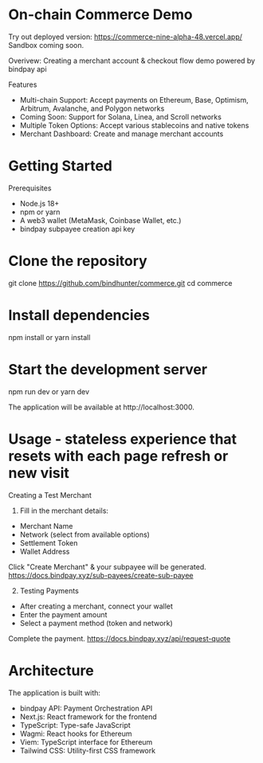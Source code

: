 # On-chain Commerce Demo

Try out deployed version: https://commerce-nine-alpha-48.vercel.app/ Sandbox coming soon.

Overivew: Creating a merchant account & checkout flow demo powered by bindpay api

Features

- Multi-chain Support: Accept payments on Ethereum, Base, Optimism, Arbitrum, Avalanche, and Polygon networks
- Coming Soon: Support for Solana, Linea, and Scroll networks
- Multiple Token Options: Accept various stablecoins and native tokens
- Merchant Dashboard: Create and manage merchant accounts

# Getting Started

Prerequisites
- Node.js 18+
- npm or yarn
- A web3 wallet (MetaMask, Coinbase Wallet, etc.)
- bindpay subpayee creation api key 

# Clone the repository
git clone https://github.com/bindhunter/commerce.git
cd commerce

# Install dependencies
npm install or yarn install

# Start the development server
npm run dev or yarn dev

The application will be available at http://localhost:3000.

# Usage - stateless experience that resets with each page refresh or new visit

Creating a Test Merchant
1. Fill in the merchant details:
- Merchant Name
- Network (select from available options)
- Settlement Token
- Wallet Address
  
Click "Create Merchant" & your subpayee will be generated. https://docs.bindpay.xyz/sub-payees/create-sub-payee

2. Testing Payments
- After creating a merchant, connect your wallet
- Enter the payment amount
- Select a payment method (token and network)

Complete the payment. https://docs.bindpay.xyz/api/request-quote

# Architecture

The application is built with:
- bindpay API: Payment Orchestration API
- Next.js: React framework for the frontend
- TypeScript: Type-safe JavaScript
- Wagmi: React hooks for Ethereum
- Viem: TypeScript interface for Ethereum
- Tailwind CSS: Utility-first CSS framework

